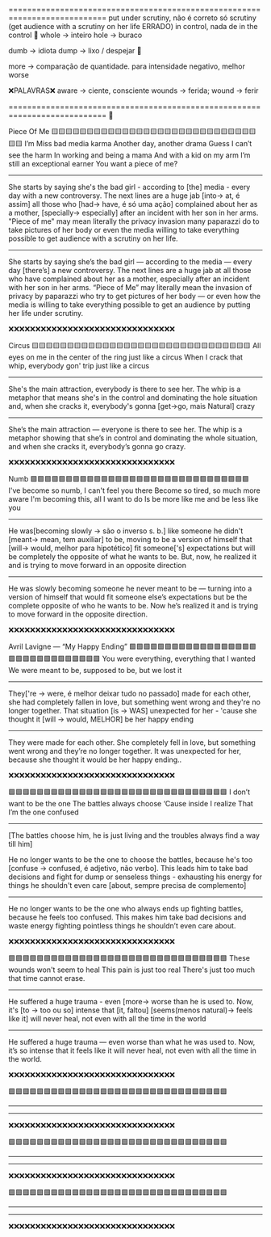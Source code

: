 ===========================================================================
put under scrutiny, não é correto só scrutiny (get audience with a scrutiny on her life ERRADO)
in control, nada de in the control
🔵
whole -> inteiro
hole -> buraco

dumb -> idiota
dump -> lixo / despejar
🔵

more -> comparação de quantidade. para intensidade negativo, melhor worse 

❌PALAVRAS❌
aware -> ciente, consciente
wounds -> ferida; wound -> ferir

===========================================================================
🔵






Piece Of Me
🟨🟨🟨🟨🟨🟨🟨🟨🟨🟨🟨🟨🟨🟨🟨🟨🟨🟨🟨🟨🟨🟨🟨🟨🟨🟨🟨🟨🟨🟨🟨
I’m Miss bad media karma
Another day, another drama
Guess I can’t see the harm
In working and being a mama
And with a kid on my arm
I’m still an exceptional earner
You want a piece of me?

---------------------------------------------------------------------------

She starts by saying she's the bad girl - according to [the] media - every day with a new controversy. The next lines are a huge jab [into-> at, é assim] all those who [had-> have, é só uma ação] complained about her as a mother, [specially-> especially] after an incident with her son in her arms. "Piece of me" may mean literally the privacy invasion many paparazzi do to take pictures of her body or even the media willing to take everything possible to get audience with a scrutiny on her life. 

---------------------------------------------------------------------------
She starts by saying she’s the bad girl — according to the media — every day [there’s] a new controversy.
The next lines are a huge jab at all those who have complained about her as a mother, especially after an incident with her son in her arms.
“Piece of Me” may literally mean the invasion of privacy by paparazzi who try to get pictures of her body — or even how the media is willing to take everything possible to get an audience by putting her life under scrutiny.

❌❌❌❌❌❌❌❌❌❌❌❌❌❌❌❌❌❌❌❌❌❌❌❌❌❌❌❌❌❌❌






Circus
🟨🟨🟨🟨🟨🟨🟨🟨🟨🟨🟨🟨🟨🟨🟨🟨🟨🟨🟨🟨🟨🟨🟨🟨🟨🟨🟨🟨🟨🟨🟨
All eyes on me in the center of the ring just like a circus
When I crack that whip, everybody gon' trip just like a circus

---------------------------------------------------------------------------

She's the main attraction, everybody is there to see her. The whip is a metaphor that means she's in the control and dominating the hole situation and, when she cracks it, everybody's gonna [get->go, mais Natural] crazy

---------------------------------------------------------------------------
She’s the main attraction — everyone is there to see her. The whip is a metaphor showing that she’s in control and dominating the whole situation, and when she cracks it, everybody’s gonna go crazy.

❌❌❌❌❌❌❌❌❌❌❌❌❌❌❌❌❌❌❌❌❌❌❌❌❌❌❌❌❌❌❌






Numb
🟩🟩🟩🟩🟩🟩🟩🟩🟩🟩🟩🟩🟩🟩🟩🟩🟩🟩🟩🟩🟩🟩🟩🟩🟩🟩🟩🟩🟩🟩🟩
I've become so numb, I can't feel you there
Become so tired, so much more aware
I'm becoming this, all I want to do
Is be more like me and be less like you

---------------------------------------------------------------------------

He was[becoming slowly -> são o inverso s. b.] like someone he didn't [meant-> mean, tem auxiliar] to be, moving to be a version of himself that [will-> would, melhor para hipotético] fit someone['s] expectations but will be completely the opposite of what he wants to be. But, now, he realized it and is trying to move forward in an opposite direction

---------------------------------------------------------------------------
He was slowly becoming someone he never meant to be — turning into a version of himself that would fit someone else’s expectations but be the complete opposite of who he wants to be. Now he’s realized it and is trying to move forward in the opposite direction.

❌❌❌❌❌❌❌❌❌❌❌❌❌❌❌❌❌❌❌❌❌❌❌❌❌❌❌❌❌❌❌






 Avril Lavigne — “My Happy Ending”
🟩🟩🟩🟩🟩🟩🟩🟩🟩🟩🟩🟩🟩🟩🟩🟩🟩🟩🟩🟩🟩🟩🟩🟩🟩🟩🟩🟩🟩🟩🟩
You were everything, everything that I wanted 
We were meant to be, supposed to be, but we lost it

---------------------------------------------------------------------------

They['re -> were, é melhor deixar tudo no passado] made for each other, she had completely fallen in love, but something went wrong and they're no longer together. That situation [is -> WAS] unexpected for her - 'cause she thought it [will -> would, MELHOR] be her happy ending

---------------------------------------------------------------------------
They were made for each other. She completely fell in love, but something went wrong and they’re no longer together. It was unexpected for her, because she thought it would be her happy ending..

❌❌❌❌❌❌❌❌❌❌❌❌❌❌❌❌❌❌❌❌❌❌❌❌❌❌❌❌❌❌❌







🟩🟩🟩🟩🟩🟩🟩🟩🟩🟩🟩🟩🟩🟩🟩🟩🟩🟩🟩🟩🟩🟩🟩🟩🟩🟩🟩🟩🟩🟩🟩
I don’t want to be the one
The battles always choose
‘Cause inside I realize
That I’m the one confused

---------------------------------------------------------------------------

[The battles choose him, he is just living and the troubles always find a way till him]

He no longer wants to be the one to choose the battles, because he's too [confuse -> confused, é adjetivo, não verbo]. This leads him to take bad decisions and fight for dump or senseless things - exhausting his energy for things he shouldn't even care [about, sempre precisa de complemento]

---------------------------------------------------------------------------
He no longer wants to be the one who always ends up fighting battles, because he feels too confused. This makes him take bad decisions and waste energy fighting pointless things he shouldn’t even care about.

❌❌❌❌❌❌❌❌❌❌❌❌❌❌❌❌❌❌❌❌❌❌❌❌❌❌❌❌❌❌❌







🟩🟩🟩🟩🟩🟩🟩🟩🟩🟩🟩🟩🟩🟩🟩🟩🟩🟩🟩🟩🟩🟩🟩🟩🟩🟩🟩🟩🟩🟩🟩
These wounds won't seem to heal
This pain is just too real
There's just too much that time cannot erase.

---------------------------------------------------------------------------

He suffered a huge trauma - even [more-> worse than he is used to. Now, it's [to -> too ou so] intense that [it, faltou] [seems(menos natural)-> feels like it] will never heal, not even with all the time in the world

---------------------------------------------------------------------------
He suffered a huge trauma — even worse than what he was used to. Now, it’s so intense that it feels like it will never heal, not even with all the time in the world.

❌❌❌❌❌❌❌❌❌❌❌❌❌❌❌❌❌❌❌❌❌❌❌❌❌❌❌❌❌❌❌







🟩🟩🟩🟩🟩🟩🟩🟩🟩🟩🟩🟩🟩🟩🟩🟩🟩🟩🟩🟩🟩🟩🟩🟩🟩🟩🟩🟩🟩🟩🟩


---------------------------------------------------------------------------



---------------------------------------------------------------------------


❌❌❌❌❌❌❌❌❌❌❌❌❌❌❌❌❌❌❌❌❌❌❌❌❌❌❌❌❌❌❌







🟩🟩🟩🟩🟩🟩🟩🟩🟩🟩🟩🟩🟩🟩🟩🟩🟩🟩🟩🟩🟩🟩🟩🟩🟩🟩🟩🟩🟩🟩🟩


---------------------------------------------------------------------------



---------------------------------------------------------------------------


❌❌❌❌❌❌❌❌❌❌❌❌❌❌❌❌❌❌❌❌❌❌❌❌❌❌❌❌❌❌❌







🟩🟩🟩🟩🟩🟩🟩🟩🟩🟩🟩🟩🟩🟩🟩🟩🟩🟩🟩🟩🟩🟩🟩🟩🟩🟩🟩🟩🟩🟩🟩


---------------------------------------------------------------------------



---------------------------------------------------------------------------


❌❌❌❌❌❌❌❌❌❌❌❌❌❌❌❌❌❌❌❌❌❌❌❌❌❌❌❌❌❌❌








